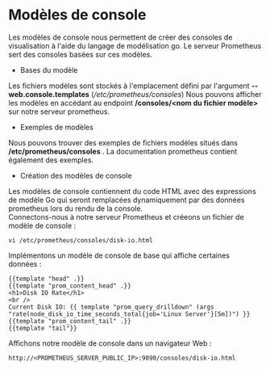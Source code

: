 # Modèles de console
Les modèles de console nous permettent de créer des consoles de visualisation à l'aide du langage de modélisation go. Le serveur Prometheus sert des consoles basées sur ces modèles.

- Bases du modèle

Les fichiers modèles sont stockés à l'emplacement défini par l'argument **--web.console.templates** (*/etc/prometheus/consoles*)
Nous pouvons afficher les modèles en accédant au endpoint **/consoles/<nom du fichier modèle>** sur notre serveur prometheus.

- Exemples de modèles

Nous pouvons trouver des exemples de fichiers modèles situés dans **/etc/prometheus/consoles** . La documentation prometheus contient également des exemples.

- Création des modèles de console

Les modèles de console contiennent du code HTML avec des expressions de modèle Go qui seront remplacées dynamiquement par des données prometheus lors du rendu de la console.
<br>
Connectons-nous à notre serveur Prometheus et créeons un fichier de modèle de console :
```
vi /etc/prometheus/consoles/disk-io.html
```

Implémentons un modèle de console de base qui affiche certaines données :
```
{{template "head" .}}
{{template "prom_content_head" .}}
<h1>Disk IO Rate</h1>
<br />
Current Disk IO: {{ template "prom_query_drilldown" (args
"rate(node_disk_io_time_seconds_total{job='Linux Server'}[5m])") }}
{{template "prom_content_tail" .}}
{{template "tail"}}
```

Affichons notre modèle de console dans un navigateur Web :
```
http://<PROMETHEUS_SERVER_PUBLIC_IP>:9090/consoles/disk-io.html
```